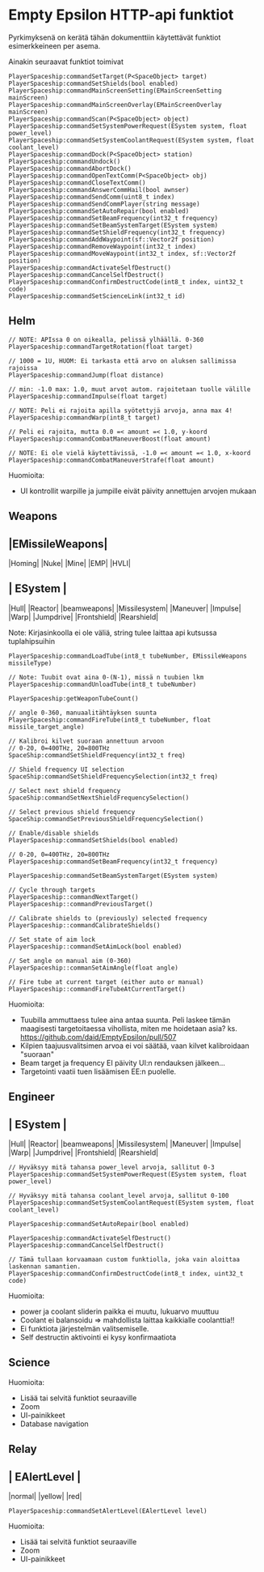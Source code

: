 # Empty Epsilon HTTP-api funktiot

Pyrkimyksenä on kerätä tähän dokumenttiin käytettävät funktiot esimerkkeineen per asema. 

Ainakin seuraavat funktiot toimivat

```
PlayerSpaceship:commandSetTarget(P<SpaceObject> target)
PlayerSpaceship:commandSetShields(bool enabled)
PlayerSpaceship:commandMainScreenSetting(EMainScreenSetting mainScreen)
PlayerSpaceship:commandMainScreenOverlay(EMainScreenOverlay mainScreen)
PlayerSpaceship:commandScan(P<SpaceObject> object)
PlayerSpaceship:commandSetSystemPowerRequest(ESystem system, float power_level)
PlayerSpaceship:commandSetSystemCoolantRequest(ESystem system, float coolant_level)
PlayerSpaceship:commandDock(P<SpaceObject> station)
PlayerSpaceship:commandUndock()
PlayerSpaceship:commandAbortDock()
PlayerSpaceship:commandOpenTextComm(P<SpaceObject> obj)
PlayerSpaceship:commandCloseTextComm()
PlayerSpaceship:commandAnswerCommHail(bool awnser)
PlayerSpaceship:commandSendComm(uint8_t index)
PlayerSpaceship:commandSendCommPlayer(string message)
PlayerSpaceship:commandSetAutoRepair(bool enabled)
PlayerSpaceship:commandSetBeamFrequency(int32_t frequency)
PlayerSpaceship:commandSetBeamSystemTarget(ESystem system)
PlayerSpaceship:commandSetShieldFrequency(int32_t frequency)
PlayerSpaceship:commandAddWaypoint(sf::Vector2f position)
PlayerSpaceship:commandRemoveWaypoint(int32_t index)
PlayerSpaceship:commandMoveWaypoint(int32_t index, sf::Vector2f position)
PlayerSpaceship:commandActivateSelfDestruct()
PlayerSpaceship:commandCancelSelfDestruct()
PlayerSpaceship:commandConfirmDestructCode(int8_t index, uint32_t code)
PlayerSpaceship:commandSetScienceLink(int32_t id)
```

## Helm 
```
// NOTE: APIssa 0 on oikealla, pelissä ylhäällä. 0-360
PlayerSpaceship:commandTargetRotation(float target)

// 1000 = 1U, HUOM: Ei tarkasta että arvo on aluksen sallimissa rajoissa 
PlayerSpaceship:commandJump(float distance) 

// min: -1.0 max: 1.0, muut arvot autom. rajoitetaan tuolle välille
PlayerSpaceship:commandImpulse(float target)

// NOTE: Peli ei rajoita apilla syötettyjä arvoja, anna max 4! 
PlayerSpaceship:commandWarp(int8_t target) 

// Peli ei rajoita, mutta 0.0 =< amount =< 1.0, y-koord
PlayerSpaceship:commandCombatManeuverBoost(float amount) 

// NOTE: Ei ole vielä käytettävissä, -1.0 =< amount =< 1.0, x-koord
PlayerSpaceship:commandCombatManeuverStrafe(float amount) 
```

Huomioita:  
- UI kontrollit warpille ja jumpille eivät päivity annettujen arvojen mukaan

## Weapons
|EMissileWeapons|
---
|Homing|
|Nuke|
|Mine|
|EMP|
|HVLI|

| ESystem |
---
|Hull|
|Reactor|
|beamweapons|
|Missilesystem|
|Maneuver|
|Impulse|
|Warp|
|Jumpdrive|
|Frontshield|
|Rearshield|

Note: Kirjasinkoolla ei ole väliä, string tulee laittaa api kutsussa tuplahipsuihin

```
PlayerSpaceship:commandLoadTube(int8_t tubeNumber, EMissileWeapons missileType)

// Note: Tuubit ovat aina 0-(N-1), missä n tuubien lkm
PlayerSpaceship:commandUnloadTube(int8_t tubeNumber)

PlayerSpaceship:getWeaponTubeCount() 

// angle 0-360, manuaalitähtäyksen suunta
PlayerSpaceship:commandFireTube(int8_t tubeNumber, float missile_target_angle) 

// Kalibroi kilvet suoraan annettuun arvoon
// 0-20, 0=400THz, 20=800THz
SpaceShip:commandSetShieldFrequency(int32_t freq)

// Shield frequency UI selection
SpaceShip:commandSetShieldFrequencySelection(int32_t freq)

// Select next shield frequency
SpaceShip:commandSetNextShieldFrequencySelection()

// Select previous shield frequency
SpaceShip:commandSetPreviousShieldFrequencySelection()

// Enable/disable shields
PlayerSpaceship:commandSetShields(bool enabled)

// 0-20, 0=400THz, 20=800THz
PlayerSpaceship:commandSetBeamFrequency(int32_t frequency)

PlayerSpaceship:commandSetBeamSystemTarget(ESystem system)

// Cycle through targets
PlayerSpaceship::commandNextTarget()
PlayerSpaceship::commandPreviousTarget()

// Calibrate shields to (previously) selected frequency
PlayerSpaceship::commandCalibrateShields()

// Set state of aim lock
PlayerSpaceship::commandSetAimLock(bool enabled)

// Set angle on manual aim (0-360)
PlayerSpaceship::commanSetAimAngle(float angle)

// Fire tube at current target (either auto or manual)
PlayerSpaceship::commandFireTubeAtCurrentTarget()

```

Huomioita:
- Tuubilla ammuttaess tulee aina antaa suunta. Peli laskee tämän maagisesti targetoitaessa vihollista, miten me hoidetaan asia?
ks. https://github.com/daid/EmptyEpsilon/pull/507
- Kilpien taajuusvalitsimen arvoa ei voi säätää, vaan kilvet kalibroidaan "suoraan"
- Beam target ja frequency EI päivity UI:n rendauksen jälkeen...
- Targetointi vaatii tuen lisäämisen EE:n puolelle.

## Engineer
| ESystem |
---
|Hull|
|Reactor|
|beamweapons|
|Missilesystem|
|Maneuver|
|Impulse|
|Warp|
|Jumpdrive|
|Frontshield|
|Rearshield|
```
// Hyväksyy mitä tahansa power_level arvoja, sallitut 0-3
PlayerSpaceship:commandSetSystemPowerRequest(ESystem system, float power_level)

// Hyväksyy mitä tahansa coolant_level arvoja, sallitut 0-100
PlayerSpaceship:commandSetSystemCoolantRequest(ESystem system, float coolant_level)

PlayerSpaceship:commandSetAutoRepair(bool enabled)

PlayerSpaceship:commandActivateSelfDestruct()
PlayerSpaceship:commandCancelSelfDestruct()

// Tämä tullaan korvaamaan custom funktiolla, joka vain aloittaa laskennan samantien.
PlayerSpaceship:commandConfirmDestructCode(int8_t index, uint32_t code)
```

Huomioita:
- power ja coolant sliderin paikka ei muutu, lukuarvo muuttuu
- Coolant ei balansoidu => mahdollista laittaa kaikkialle coolanttia!!
- Ei funktiota järjestelmän valitsemiselle.
- Self destructin aktivointi ei kysy konfirmaatiota

## Science
Huomioita:
- Lisää tai selvitä funktiot seuraaville
- Zoom
- UI-painikkeet
- Database navigation

## Relay
| EAlertLevel |
---
|normal|
|yellow|
|red|
```
PlayerSpaceship:commandSetAlertLevel(EAlertLevel level)
```
Huomioita:
- Lisää tai selvitä funktiot seuraaville
- Zoom
- UI-painikkeet
